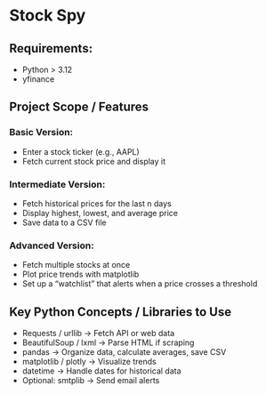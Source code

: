 # Stock Spy

## Requirements:
- Python > 3.12
- yfinance

## Project Scope / Features
### Basic Version:
- Enter a stock ticker (e.g., AAPL)
- Fetch current stock price and display it

### Intermediate Version:
- Fetch historical prices for the last n days
- Display highest, lowest, and average price
- Save data to a CSV file

### Advanced Version:
- Fetch multiple stocks at once
- Plot price trends with matplotlib
- Set up a “watchlist” that alerts when a price crosses a threshold

## Key Python Concepts / Libraries to Use
- Requests / urllib → Fetch API or web data
- BeautifulSoup / lxml → Parse HTML if scraping
- pandas → Organize data, calculate averages, save CSV
- matplotlib / plotly → Visualize trends
- datetime → Handle dates for historical data
- Optional: smtplib → Send email alerts
